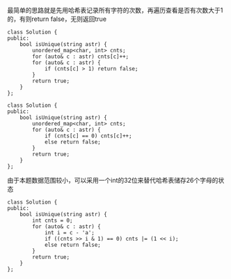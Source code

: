 最简单的思路就是先用哈希表记录所有字符的次数，再遍历查看是否有次数大于1的，有则return false，无则返回true
```两遍哈希 []
class Solution {
public:
    bool isUnique(string astr) {
        unordered_map<char, int> cnts;
        for (auto& c : astr) cnts[c]++;
        for (auto& c : astr) {
            if (cnts[c] > 1) return false;
        }
        return true;
    }
};
```
```一遍哈希 []
class Solution {
public:
    bool isUnique(string astr) {
        unordered_map<char, int> cnts;
        for (auto& c : astr) {
            if (cnts[c] == 0) cnts[c]++;
            else return false;
        }
        return true;
    }
};
```
由于本题数据范围较小，可以采用一个int的32位来替代哈希表储存26个字母的状态
```
class Solution {
public:
    bool isUnique(string astr) {
        int cnts = 0;
        for (auto& c : astr) {
            int i = c - 'a';
            if ((cnts >> i & 1) == 0) cnts |= (1 << i);
            else return false;
        }
        return true;
    }
};
```


